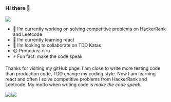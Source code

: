 ### Hi there 👋
![](https://visitor-badge.laobi.icu/badge?page_id=darielrll.visitor-badge)

- 🔭 I’m currently working on solving competitive problems on HackerRank and Leetcode
- 🌱 I’m currently learning react
- 👯 I’m looking to collaborate on TDD Katas
- 😄 Pronouns: diru
- ⚡ Fun fact: make the code speak
<!--
- 🤔 I’m looking for help with ...
- 💬 Ask me about ... 
- 📫 How to reach me: ... 
- More info to enrich this readme:
 - https://github.com/Zachpocalypse/github-readme-stats/blob/master/docs/readme_es.md
 - https://betterprogramming.pub/3-steps-to-improve-your-github-overview-page-950c64d4d465
-->

Thanks for visiting my gitHub page. 
I am close to write more testing code than production code, TDD change my coding style. Now I am learning react and often I solve competitive problems from HackerRank and Leetcode. My motto when writing code is *make the code speak*. 

<img src="https://github-readme-stats.vercel.app/api/top-langs?username=darielrll&show_icons=true&locale=en&layout=compact&hide=html&langs_count=6&theme=radical&hide_border=true" align="left">
<img src="https://github-readme-stats-mrdulin.vercel.app/api?username=darielrll&count_private=true&show_icons=true&hide_border=true&show_icons=true&theme=radical&layout=compact" align="left">




